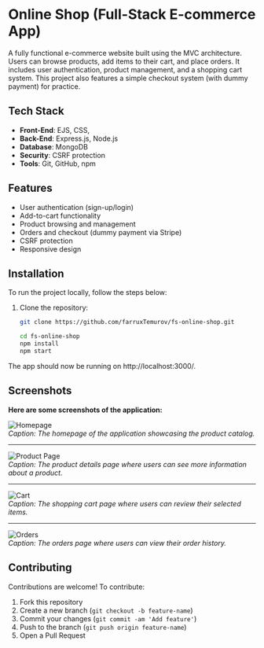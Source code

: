 # Online Shop (Full-Stack E-commerce App)

A fully functional e-commerce website built using the MVC architecture. Users can browse products, add items to their cart, and place orders. 
It includes user authentication, product management, and a shopping cart system. This project also features a simple checkout system (with dummy payment) for practice.

## Tech Stack

- **Front-End**: EJS, CSS, 
- **Back-End**: Express.js, Node.js
- **Database**: MongoDB
- **Security**: CSRF protection
- **Tools**: Git, GitHub, npm

## Features

- User authentication (sign-up/login)
- Add-to-cart functionality
- Product browsing and management
- Orders and checkout (dummy payment via Stripe)
- CSRF protection
- Responsive design

## Installation

To run the project locally, follow the steps below:

1. Clone the repository:
   ```bash
   git clone https://github.com/farruxTemurov/fs-online-shop.git

   cd fs-online-shop
   npm install
   npm start

The app should now be running on http://localhost:3000/.

## Screenshots
**Here are some screenshots of the application:**

![Homepage](assets/homepage.jpg)  
*Caption: The homepage of the application showcasing the product catalog.*

---

![Product Page](assets/productDetails.jpg)  
*Caption: The product details page where users can see more information about a product.*

---

![Cart](assets/cart.jpg)  
*Caption: The shopping cart page where users can review their selected items.*

---

![Orders](assets/orders.jpg)  
*Caption: The orders page where users can view their order history.*


## Contributing
Contributions are welcome! To contribute:

1. Fork this repository
2. Create a new branch (`git checkout -b feature-name`)
3. Commit your changes (`git commit -am 'Add feature'`)
4. Push to the branch (`git push origin feature-name`)
5. Open a Pull Request

